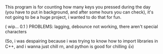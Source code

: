 
This program is for counting how many keys you pressed during the day (you have to put in background, and after some hours you can check), it's not going to be a huge project, i wanted to do that for fun.

( wip... 0.1 )
PROBLEMS: lagging, debounce not working, there aren't special characters

(So, i was despairing because i was trying to know how to import libraries in C++, and i wanna just chill rn, and
python is good for chilling 👍)

